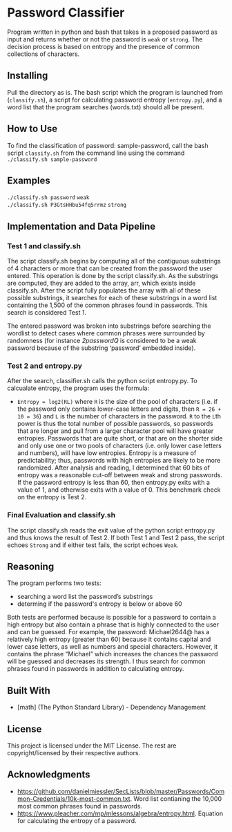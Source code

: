 # Password Classifier

Program written in python and bash that takes in a proposed password as input and returns whether or not the password is ```weak``` or ```strong```. The decision process is based on entropy and the presence of common collections of characters.

## Installing

Pull the directory as is.  The bash script which the program is launched from (```classify.sh```), a script for calculating password entropy (```entropy.py```), and a word list that the program searches (words.txt) should all be present.

## How to Use
To find the classification of password: sample-password, call the bash script ```classify.sh``` from the command line using the command ```./classify.sh sample-password```

## Examples
```./classify.sh password```                    ```weak``` <br/>
```./classify.sh P3GtsHHbu54fq5rrmz```         ```strong```



## Implementation and Data Pipeline
### Test 1 and classify.sh
The script classify.sh begins by computing all of the contiguous substrings of 4 characters or more that can be created from the password the user entered. This operation is done by the script classify.sh. As the substrings are computed, they are added to the array, arr, which exists inside classify.sh. After the script fully populates the array with all of these possible substrings, it searches for each of these substrings in a word list containing the 1,500 of the common phrases found in passwords. This search is considered Test 1.

The entered password was broken into substrings before searching the wordlist to detect cases where common phrases were surrounded by randomness (for instance *2passwordQ* is considered to be a weak password because of the substring ‘password’ embedded inside).
### Test 2 and entropy.py
After the search, classifier.sh calls the python script entropy.py. To calcualate entropy, the program uses the formula:
* ```Entropy = log2(RL)```
where ```R``` is the size of the pool of characters (i.e. if the password only contains lower-case letters
and digits, then ```R = 26 + 10 = 36```) and ```L``` is the number of characters in the password.
```R``` to the ```L```th power is thus the total number of possible passwords, so passwords that are longer and pull from a larger character pool will have greater entropies. Passwords that are quite short, or that are on the shorter side and only use one or two pools of characters (i.e. only lower case letters and numbers), will have low entropies. Entropy is a measure of predictability; thus, passwords with high entropies are likely to be more randomized. After analysis and reading, I determined that 60 bits of entropy was a reasonable cut-off between weak and strong passwords.
If the password entropy is less than 60, then entropy.py exits with a value of 1, and otherwise exits with a value of 0. This benchmark check on the entropy is Test 2.

### Final Evaluation and classify.sh
The script classify.sh reads the exit value of the python script entropy.py and thus knows the result of Test 2.  If both Test 1 and Test 2 pass, the script echoes ```Strong``` and if either test fails, the script echoes ```Weak```.

## Reasoning
The program performs two tests:
* searching a word list the password’s substrings
* determing if the password's entropy is below or above 60

Both tests are performed because is possible for a password to contain a high entropy but also contain a phrase that is highly connected to the user and can be guessed. For example, the password: Michael2644@ has a relatively high entropy (greater than 60) because it contains capital and lower case letters, as well as numbers and special characters. However, it contains the phrase “Michael” which increases the chances the password will be guessed and decreases its strength. I thus search for common phrases found in passwords in addition to calculating entropy.



## Built With
* [math] (The Python Standard Library) - Dependency Management


## License

This project is licensed under the MIT License. The rest are copyright/licensed by their respective authors.

## Acknowledgments

* https://github.com/danielmiessler/SecLists/blob/master/Passwords/Common-Credentials/10k-most-common.txt. Word list contianing the 10,000 most common phrases found in passwords.
* https://www.pleacher.com/mp/mlessons/algebra/entropy.html. Equation for calculating the entropy of a password.

